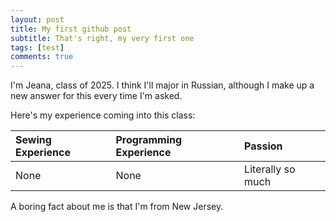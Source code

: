 ```yaml
---
layout: post
title: My first github post
subtitle: That's right, my very first one
tags: [test]
comments: true
---
```



I'm Jeana, class of 2025. I think I'll major in Russian, although I make up a new answer for this every time I'm asked. 


Here's my experience coming into this class:

| Sewing Experience | Programming Experience | Passion |
| :------ |:--- | :--- |
| None | None | Literally so much |


A boring fact about me is that I'm from New Jersey.
